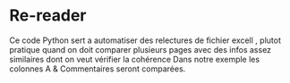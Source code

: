 # Re-reader
Ce code Python sert a automatiser des relectures de fichier excell , plutot pratique quand on doit comparer plusieurs pages avec des infos assez similaires dont on veut vérifier la cohérence
Dans notre exemple les colonnes A & Commentaires seront comparées.
